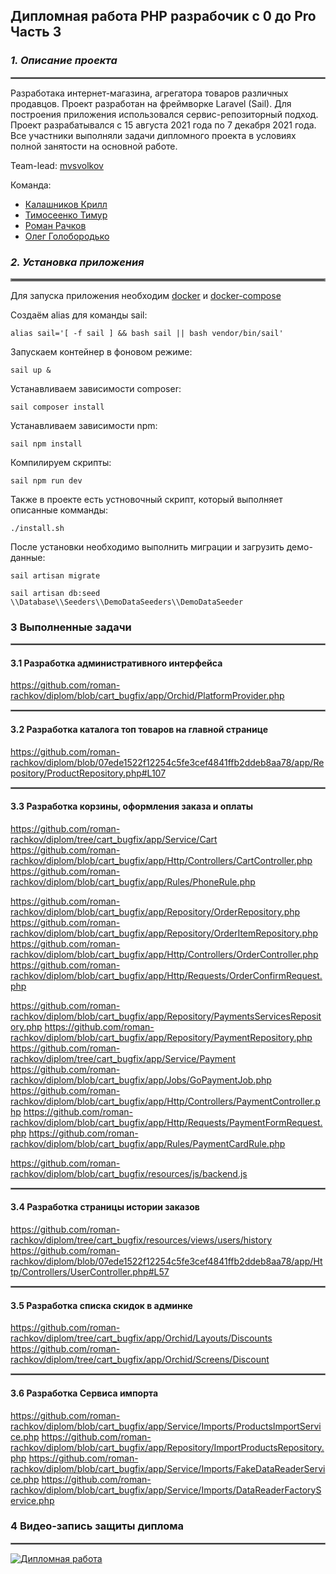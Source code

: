 ## Дипломная работа PHP разрабочик с 0 до Pro Часть 3

### _1. Описание проекта_
<hr style="border:1px solid gray"> </hr>

Разработака интернет-магазина, агрегатора товаров различных продавцов. Проект разработан на фреймворке Laravel (Sail). Для построения приложения использовался сервис-репозиторный подход.
Проект разрабатывался с 15 августа 2021 года по 7 декабря 2021 года.
Все участники выполняли задачи дипломного проекта в условиях полной занятости на основной работе.

Team-lead: <a href="https://github.com/mvsvolkov">mvsvolkov</a>

Команда:
- <a href="https://github.com/Skydescent">Калашников Крилл</a>
- <a href="https://github.com/Tmoiseenko">Тимосеенко Тимур</a>
- <a href="https://github.com/roman-rachkov">Роман Рачков</a>
- <a href="https://github.com/tftp">Олег Голобородько</a>

### _2. Установка приложения_
<hr style="border:2px solid gray"> </hr>
Для запуска приложения необходим <a href="https://docs.docker.com/engine/install/">docker</a> и <a href="https://docs.docker.com/compose/install/">docker-compose</a>

Создаём alias для команды sail:
```
alias sail='[ -f sail ] && bash sail || bash vendor/bin/sail'
```

Запускаем контейнер в фоновом режиме:

```
sail up &
```

Устанавливаем зависимости composer:
```
sail composer install
```

Устанавливаем зависимости npm:
```
sail npm install
```

Компилируем скрипты:
```
sail npm run dev
```

Также в проекте есть устновочный скрипт, который выполняет описанные комманды:
```
./install.sh
```

После установки необходимо выполнить миграции и загрузить демо-данные:
```
sail artisan migrate
```
```
sail artisan db:seed \\Database\\Seeders\\DemoDataSeeders\\DemoDataSeeder
```

### 3 Выполненные задачи

<hr style="border:1px solid gray"> </hr>

#### 3.1 Разработка административного интерфейса

https://github.com/roman-rachkov/diplom/blob/cart_bugfix/app/Orchid/PlatformProvider.php

<hr style="border:1px solid gray"> </hr>

#### 3.2 Разработка каталога топ товаров на главной странице

https://github.com/roman-rachkov/diplom/blob/07ede1522f12254c5fe3cef4841ffb2ddeb8aa78/app/Repository/ProductRepository.php#L107
<hr style="border:1px solid gray"> </hr>

#### 3.3 Разработка корзины, оформления заказа и оплаты
https://github.com/roman-rachkov/diplom/tree/cart_bugfix/app/Service/Cart
https://github.com/roman-rachkov/diplom/blob/cart_bugfix/app/Http/Controllers/CartController.php
https://github.com/roman-rachkov/diplom/blob/cart_bugfix/app/Rules/PhoneRule.php


https://github.com/roman-rachkov/diplom/blob/cart_bugfix/app/Repository/OrderRepository.php
https://github.com/roman-rachkov/diplom/blob/cart_bugfix/app/Repository/OrderItemRepository.php
https://github.com/roman-rachkov/diplom/blob/cart_bugfix/app/Http/Controllers/OrderController.php
https://github.com/roman-rachkov/diplom/blob/cart_bugfix/app/Http/Requests/OrderConfirmRequest.php


https://github.com/roman-rachkov/diplom/blob/cart_bugfix/app/Repository/PaymentsServicesRepository.php
https://github.com/roman-rachkov/diplom/blob/cart_bugfix/app/Repository/PaymentRepository.php
https://github.com/roman-rachkov/diplom/tree/cart_bugfix/app/Service/Payment
https://github.com/roman-rachkov/diplom/blob/cart_bugfix/app/Jobs/GoPaymentJob.php
https://github.com/roman-rachkov/diplom/blob/cart_bugfix/app/Http/Controllers/PaymentController.php
https://github.com/roman-rachkov/diplom/blob/cart_bugfix/app/Http/Requests/PaymentFormRequest.php
https://github.com/roman-rachkov/diplom/blob/cart_bugfix/app/Rules/PaymentCardRule.php

https://github.com/roman-rachkov/diplom/blob/cart_bugfix/resources/js/backend.js
<hr style="border:1px solid gray"> </hr>

#### 3.4 Разработка страницы истории заказов
https://github.com/roman-rachkov/diplom/tree/cart_bugfix/resources/views/users/history
https://github.com/roman-rachkov/diplom/blob/07ede1522f12254c5fe3cef4841ffb2ddeb8aa78/app/Http/Controllers/UserController.php#L57
<hr style="border:1px solid gray"> </hr>

#### 3.5 Разработка списка скидок в админке
https://github.com/roman-rachkov/diplom/tree/cart_bugfix/app/Orchid/Layouts/Discounts
https://github.com/roman-rachkov/diplom/tree/cart_bugfix/app/Orchid/Screens/Discount
<hr style="border:1px solid gray"> </hr>

#### 3.6 Разработка Сервиса импорта
https://github.com/roman-rachkov/diplom/blob/cart_bugfix/app/Service/Imports/ProductsImportService.php
https://github.com/roman-rachkov/diplom/blob/cart_bugfix/app/Repository/ImportProductsRepository.php
https://github.com/roman-rachkov/diplom/blob/cart_bugfix/app/Service/Imports/FakeDataReaderService.php
https://github.com/roman-rachkov/diplom/blob/cart_bugfix/app/Service/Imports/DataReaderFactoryService.php


### 4 Видео-запись защиты диплома

<hr style="border:1px solid gray"> </hr>

[![Дипломная работа](https://img.youtube.com/vi/iZCqdbRobrg/maxresdefault.jpg)](https://www.youtube.com/watch?v=BkLxFcUiJxU&t=3682s)
